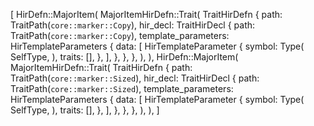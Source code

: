 [
    HirDefn::MajorItem(
        MajorItemHirDefn::Trait(
            TraitHirDefn {
                path: TraitPath(`core::marker::Copy`),
                hir_decl: TraitHirDecl {
                    path: TraitPath(`core::marker::Copy`),
                    template_parameters: HirTemplateParameters {
                        data: [
                            HirTemplateParameter {
                                symbol: Type(
                                    SelfType,
                                ),
                                traits: [],
                            },
                        ],
                    },
                },
            },
        ),
    ),
    HirDefn::MajorItem(
        MajorItemHirDefn::Trait(
            TraitHirDefn {
                path: TraitPath(`core::marker::Sized`),
                hir_decl: TraitHirDecl {
                    path: TraitPath(`core::marker::Sized`),
                    template_parameters: HirTemplateParameters {
                        data: [
                            HirTemplateParameter {
                                symbol: Type(
                                    SelfType,
                                ),
                                traits: [],
                            },
                        ],
                    },
                },
            },
        ),
    ),
]
